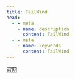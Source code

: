 ```yaml
---
title: TailWind
head:
  - - meta
    - name: description
      content: TailWind
  - - meta
    - name: keywords
      content: TailWind
---
```


[官网](https://tailwindcss.com/docs/installation)
